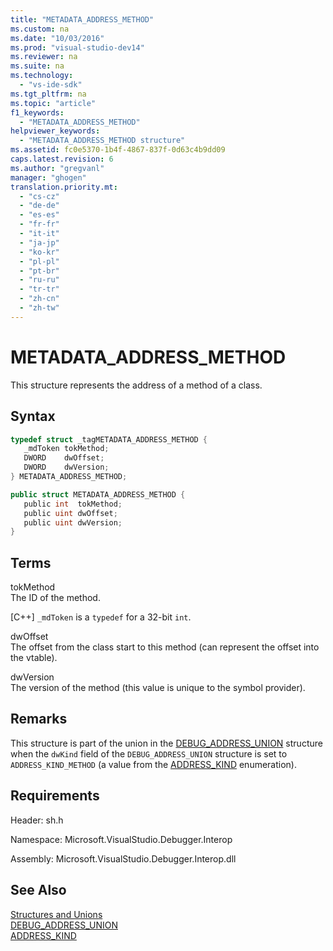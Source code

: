 ```yaml
---
title: "METADATA_ADDRESS_METHOD"
ms.custom: na
ms.date: "10/03/2016"
ms.prod: "visual-studio-dev14"
ms.reviewer: na
ms.suite: na
ms.technology: 
  - "vs-ide-sdk"
ms.tgt_pltfrm: na
ms.topic: "article"
f1_keywords: 
  - "METADATA_ADDRESS_METHOD"
helpviewer_keywords: 
  - "METADATA_ADDRESS_METHOD structure"
ms.assetid: fc0e5370-1b4f-4867-837f-0d63c4b9dd09
caps.latest.revision: 6
ms.author: "gregvanl"
manager: "ghogen"
translation.priority.mt: 
  - "cs-cz"
  - "de-de"
  - "es-es"
  - "fr-fr"
  - "it-it"
  - "ja-jp"
  - "ko-kr"
  - "pl-pl"
  - "pt-br"
  - "ru-ru"
  - "tr-tr"
  - "zh-cn"
  - "zh-tw"
---
```

# METADATA_ADDRESS_METHOD
This structure represents the address of a method of a class.  
  
## Syntax  
  
```cpp  
typedef struct _tagMETADATA_ADDRESS_METHOD {  
   _mdToken tokMethod;  
   DWORD    dwOffset;  
   DWORD    dwVersion;  
} METADATA_ADDRESS_METHOD;  
```  
  
```c#  
public struct METADATA_ADDRESS_METHOD {  
   public int  tokMethod;  
   public uint dwOffset;  
   public uint dwVersion;  
}  
```  
  
## Terms  
 tokMethod  
 The ID of the method.  
  
 [C++] `_mdToken` is a `typedef` for a 32-bit `int`.  
  
 dwOffset  
 The offset from the class start to this method (can represent the offset into the vtable).  
  
 dwVersion  
 The version of the method (this value is unique to the symbol provider).  
  
## Remarks  
 This structure is part of the union in the [DEBUG_ADDRESS_UNION](../extensibility/debug_address_union.md) structure when the `dwKind` field of the `DEBUG_ADDRESS_UNION` structure is set to `ADDRESS_KIND_METHOD` (a value from the [ADDRESS_KIND](../extensibility/address_kind.md) enumeration).  
  
## Requirements  
 Header: sh.h  
  
 Namespace: Microsoft.VisualStudio.Debugger.Interop  
  
 Assembly: Microsoft.VisualStudio.Debugger.Interop.dll  
  
## See Also  
 [Structures and Unions](../extensibility/structures-and-unions.md)   
 [DEBUG_ADDRESS_UNION](../extensibility/debug_address_union.md)   
 [ADDRESS_KIND](../extensibility/address_kind.md)